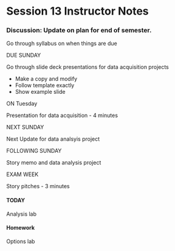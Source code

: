 # Session 13 Instructor Notes

### Discussion: Update on plan for end of semester.

Go through syllabus on when things are due

DUE SUNDAY

Go through slide deck presentations for data acquisition projects
* Make a copy and modify
* Follow template exactly
* Show example slide

ON Tuesday

Presentation for data acquisition - 4 minutes

NEXT SUNDAY

Next Update for data analsyis project

FOLLOWING SUNDAY

Story memo and data analysis project

EXAM WEEK

Story pitches - 3 minutes

#### TODAY

Analysis lab

#### Homework
Options lab
